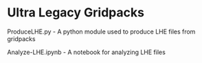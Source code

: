 # Ultra Legacy Gridpacks

ProduceLHE.py - A python module used to produce LHE files from gridpacks

Analyze-LHE.ipynb - A notebook for analyzing LHE files 
